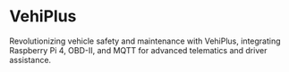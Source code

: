# VehiPlus
Revolutionizing vehicle safety and maintenance with VehiPlus, integrating Raspberry Pi 4, OBD-II, and MQTT for advanced telematics and driver assistance.
